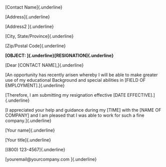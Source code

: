 [Contact Name]{.underline}

[Address]{.underline}

[Address2 ]{.underline}

[City, State/Province]{.underline}

[Zip/Postal Code]{.underline}

**[OBJECT: ]{.underline}[RESIGNATION]{.underline}**

[Dear \[CONTACT NAME\],]{.underline}

[An opportunity has recently arisen whereby I will be able to make
greater use of my educational Background and special abilities in
\[FIELD OF EMPLOYMENT\].]{.underline}

[Therefore, I am submitting my resignation effective \[DATE
EFFECTIVE\].]{.underline}

[I appreciated your help and guidance during my \[TIME\] with the \[NAME
OF COMPANY\] and I am pleased that I was able to work for such a fine
company.]{.underline}

[Your name]{.underline}

[Your title]{.underline}

[(800) 123-4567]{.underline}

[youremail\@yourcompany.com ]{.underline}
